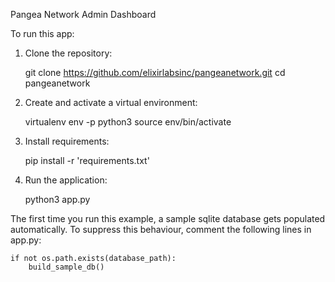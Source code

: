 Pangea Network Admin Dashboard

To run this app:

1. Clone the repository:

    git clone https://github.com/elixirlabsinc/pangeanetwork.git
    cd pangeanetwork

2. Create and activate a virtual environment:

    virtualenv env -p python3
    source env/bin/activate

3. Install requirements:

    pip install -r 'requirements.txt'

4. Run the application:

    python3 app.py

The first time you run this example, a sample sqlite database gets populated automatically. To suppress this behaviour,
comment the following lines in app.py:

    if not os.path.exists(database_path):
        build_sample_db()
